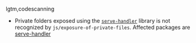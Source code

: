 lgtm,codescanning
* Private folders exposed using the [`serve-handler`](https://npmjs.com/package/serve-handler) library is not recognized by `js/exposure-of-private-files`.
  Affected packages are
    [serve-handler](https://npmjs.com/package/serve-handler)